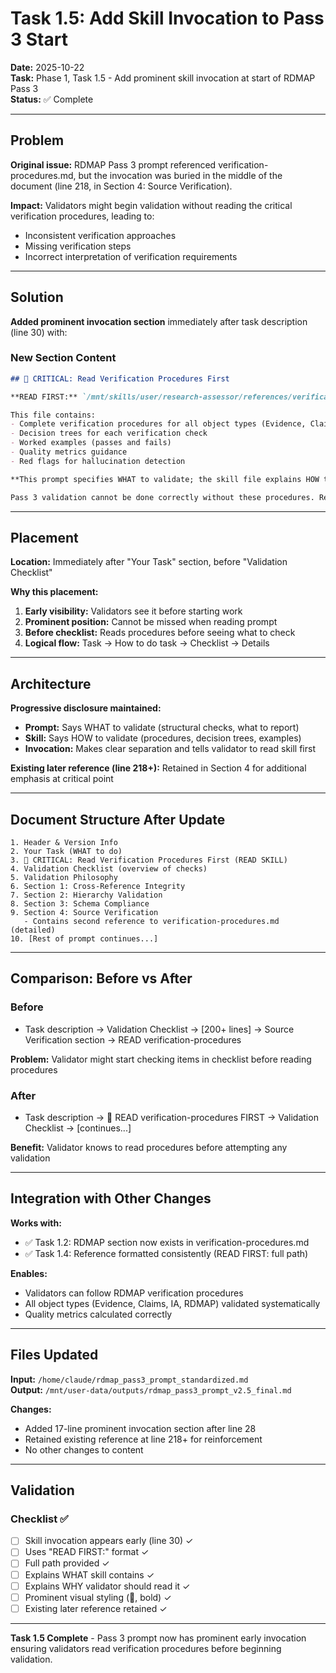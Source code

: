 # Task 1.5: Add Skill Invocation to Pass 3 Start

**Date:** 2025-10-22  
**Task:** Phase 1, Task 1.5 - Add prominent skill invocation at start of RDMAP Pass 3  
**Status:** ✅ Complete

---

## Problem

**Original issue:** RDMAP Pass 3 prompt referenced verification-procedures.md, but the invocation was buried in the middle of the document (line 218, in Section 4: Source Verification).

**Impact:** Validators might begin validation without reading the critical verification procedures, leading to:
- Inconsistent verification approaches
- Missing verification steps
- Incorrect interpretation of verification requirements

---

## Solution

**Added prominent invocation section** immediately after task description (line 30) with:

### New Section Content

```markdown
## 🚨 CRITICAL: Read Verification Procedures First

**READ FIRST:** `/mnt/skills/user/research-assessor/references/verification-procedures.md`

This file contains:
- Complete verification procedures for all object types (Evidence, Claims, Implicit Arguments, RDMAP)
- Decision trees for each verification check
- Worked examples (passes and fails)
- Quality metrics guidance
- Red flags for hallucination detection

**This prompt specifies WHAT to validate; the skill file explains HOW to validate.**

Pass 3 validation cannot be done correctly without these procedures. Read the entire verification-procedures.md file before beginning validation.
```

---

## Placement

**Location:** Immediately after "Your Task" section, before "Validation Checklist"

**Why this placement:**
1. **Early visibility:** Validators see it before starting work
2. **Prominent position:** Cannot be missed when reading prompt
3. **Before checklist:** Reads procedures before seeing what to check
4. **Logical flow:** Task → How to do task → Checklist → Details

---

## Architecture

**Progressive disclosure maintained:**
- **Prompt:** Says WHAT to validate (structural checks, what to report)
- **Skill:** Says HOW to validate (procedures, decision trees, examples)
- **Invocation:** Makes clear separation and tells validator to read skill first

**Existing later reference (line 218+):** Retained in Section 4 for additional emphasis at critical point

---

## Document Structure After Update

```
1. Header & Version Info
2. Your Task (WHAT to do)
3. 🚨 CRITICAL: Read Verification Procedures First (READ SKILL)
4. Validation Checklist (overview of checks)
5. Validation Philosophy
6. Section 1: Cross-Reference Integrity
7. Section 2: Hierarchy Validation
8. Section 3: Schema Compliance
9. Section 4: Source Verification
   - Contains second reference to verification-procedures.md (detailed)
10. [Rest of prompt continues...]
```

---

## Comparison: Before vs After

### Before
- Task description → Validation Checklist → [200+ lines] → Source Verification section → READ verification-procedures

**Problem:** Validator might start checking items in checklist before reading procedures

### After
- Task description → 🚨 READ verification-procedures FIRST → Validation Checklist → [continues...]

**Benefit:** Validator knows to read procedures before attempting any validation

---

## Integration with Other Changes

**Works with:**
- ✅ Task 1.2: RDMAP section now exists in verification-procedures.md
- ✅ Task 1.4: Reference formatted consistently (READ FIRST: full path)

**Enables:**
- Validators can follow RDMAP verification procedures
- All object types (Evidence, Claims, IA, RDMAP) validated systematically
- Quality metrics calculated correctly

---

## Files Updated

**Input:** `/home/claude/rdmap_pass3_prompt_standardized.md`  
**Output:** `/mnt/user-data/outputs/rdmap_pass3_prompt_v2.5_final.md`

**Changes:**
- Added 17-line prominent invocation section after line 28
- Retained existing reference at line 218+ for reinforcement
- No other changes to content

---

## Validation

### Checklist ✅
- [ ] Skill invocation appears early (line 30) ✓
- [ ] Uses "READ FIRST:" format ✓
- [ ] Full path provided ✓
- [ ] Explains WHAT skill contains ✓
- [ ] Explains WHY validator should read it ✓
- [ ] Prominent visual styling (🚨, bold) ✓
- [ ] Existing later reference retained ✓

---

**Task 1.5 Complete** - Pass 3 prompt now has prominent early invocation ensuring validators read verification procedures before beginning validation.
